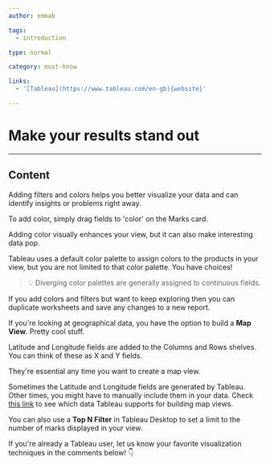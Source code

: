 ```yaml
---
author: emmab

tags:
  - introduction

type: normal

category: must-know

links:
  - '[Tableau](https://www.tableau.com/en-gb){website}'

---
```

# Make your results stand out

---
## Content

Adding filters and colors helps you better visualize your data and can identify insights or problems right away.

To add color, simply drag fields to 'color' on the Marks card. 

Adding color visually enhances your view, but it can also make interesting data pop. 

Tableau uses a default color palette to assign colors to the products in your view, but you are not limited to that color palette. You have choices!

> 💡 Diverging color palettes are generally assigned to continuous fields.

If you add colors and filters but want to keep exploring then you can duplicate worksheets and save any changes to a new report.

If you're looking at geographical data, you have the option to build a **Map View**. Pretty cool stuff.

Latitude and Longitude fields are added to the Columns and Rows shelves. You can think of these as X and Y fields. 

They're essential any time you want to create a map view.

Sometimes the Latitude and Longitude fields are generated by Tableau. Other times, you might have to manually include them in your data. Check [this link](https://help.tableau.com/current/pro/desktop/en-us/maps_data.htm) to see which data Tableau supports for building map views.

You can also use a **Top N Filter** in Tableau Desktop to set a limit to the number of marks displayed in your view.

If you're already a Tableau user, let us know your favorite visualization techniques in the comments below! 👇
